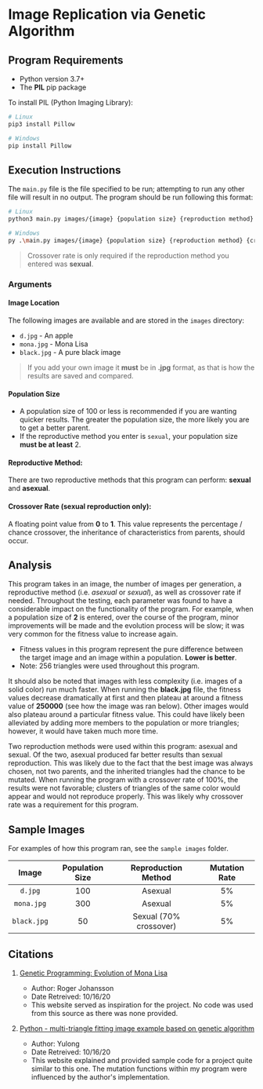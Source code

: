# Image Replication via Genetic Algorithm

## Program Requirements

- Python version 3.7+
- The **PIL** pip package

To install PIL (Python Imaging Library):

```bash
# Linux
pip3 install Pillow

# Windows
pip install Pillow
```

## Execution Instructions

The `main.py` file is the file specified to be run; attempting to run any other file will result in no output. The program should be run following this format:

```bash
# Linux
python3 main.py images/{image} {population size} {reproduction method} {crossover rate}

# Windows
py .\main.py images/{image} {population size} {reproduction method} {crossover rate}
```

> Crossover rate is only required if the reproduction method you entered was **sexual**.

### Arguments

#### Image Location

The following images are available and are stored in the `images` directory:

- `d.jpg` - An apple
- `mona.jpg` - Mona Lisa
- `black.jpg` - A pure black image

> If you add your own image it **must** be in **.jpg** format, as that is how the results are saved and compared.
    
#### Population Size

- A population size of 100 or less is recommended if you are wanting quicker results. The greater the population size, the more likely you are to get a better parent.
- If the reproductive method you enter is `sexual`, your population size **must be at least** 2.

#### Reproductive Method:

There are two reproductive methods that this program can perform: **sexual** and **asexual**.

#### Crossover Rate (sexual reproduction only):

A floating point value from **0** to **1**. This value represents the percentage / chance crossover, the inheritance of characteristics from parents, should occur.

## Analysis

This program takes in an image, the number of images per generation, a reproductive method (i.e. *asexual* or *sexual*), as well as crossover rate if needed. Throughout the testing, each parameter was found to have a considerable impact on the functionality of the program. For example, when a population size of **2** is entered, over the course of the program, minor improvements will be made and the evolution process will be slow; it was very common for the fitness value to increase again.

- Fitness values in this program represent the pure difference between the target image and an image within a population. **Lower is better**.
- Note: 256 triangles were used throughout this program.

It should also be noted that images with less complexity (i.e. images of a solid color) run much faster. When running the **black.jpg** file, the fitness values decrease dramatically at first and then plateau at around a fitness value of **250000** (see how the image was ran below). Other images would also plateau around a particular fitness value. This could have likely been alleviated by adding more members to the population or more triangles; however, it would have taken much more time.

Two reproduction methods were used within this program: asexual and sexual. Of the two, asexual produced far better results than sexual reproduction. This was likely due to the fact that the best image was always chosen, not two parents, and the inherited triangles had the chance to be mutated. When running the program with a crossover rate of 100%, the results were not favorable; clusters of triangles of the same color would appear and would not reproduce properly. This was likely why crossover rate was a requirement for this program.

## Sample Images

For examples of how this program ran, see the `sample images` folder.

| Image         | Population Size | Reproduction Method    | Mutation Rate  
| :-----------: | :-------------: | :--------------------: | :-----------: 
| `d.jpg`       | 100             | Asexual                | 5% 
| `mona.jpg`    | 300             | Asexual                | 5% 
| `black.jpg`   | 50              | Sexual (70% crossover) | 5%

## Citations

1. [Genetic Programming: Evolution of Mona Lisa](https://rogerjohansson.blog/2008/12/07/genetic-programming-evolution-of-mona-lisa/)
    - Author: Roger Johansson
    - Date Retreived: 10/16/20
    - This website served as inspiration for the project. No code was used from this source as there was none provided.

2. [Python - multi-triangle fitting image example based on genetic algorithm](https://www.cnblogs.com/yu-long/p/11974213.html)
    - Author: Yulong
    - Date Retreived: 10/16/20
    - This website explained and provided sample code for a project quite similar to this one. The mutation functions within my program were influenced by the author's implementation.
